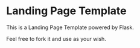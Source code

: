 # Landing Page Template

This is a Landing Page Template powered by Flask.

Feel free to fork it and use as your wish.
